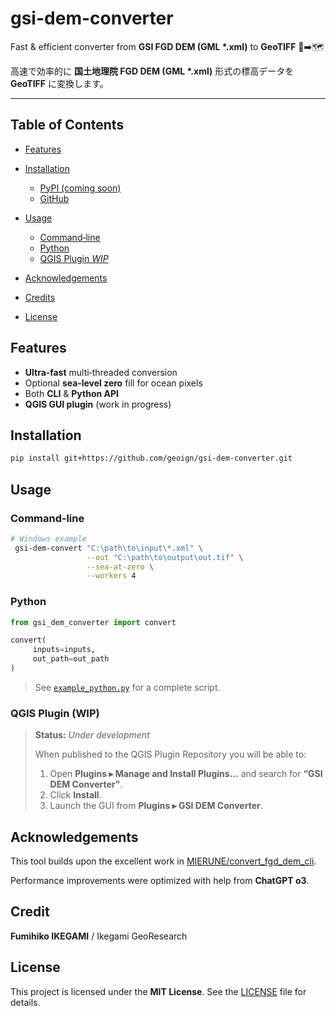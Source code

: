 # gsi-dem-converter

<!-- ![PyPI](https://img.shields.io/pypi/v/gsi-dem-converter) -->

<!-- ![License: MIT](https://img.shields.io/badge/License-MIT-green.svg) -->

Fast & efficient converter from **GSI FGD DEM (GML \*.xml)** to **GeoTIFF** 📏➡️🗺️

高速で効率的に **国土地理院 FGD DEM (GML \*.xml)** 形式の標高データを **GeoTIFF** に変換します。

---

## Table of Contents

* [Features](#features)
* [Installation](#installation)

  * [PyPI (coming soon)](#pypi-coming-soon)
  * [GitHub](#github)
* [Usage](#usage)

  * [Command‑line](#command-line)
  * [Python](#python)
  * [QGIS Plugin $WIP$](#qgis-plugin-wip)
* [Acknowledgements](#acknowledgements)
* [Credits](#credit)
* [License](#license)

## Features

* **Ultra‑fast** multi‑threaded conversion
* Optional **sea‑level zero** fill for ocean pixels
* Both **CLI** & **Python API**
* **QGIS GUI plugin** (work in progress)

## Installation
```bash
pip install git+https://github.com/geoign/gsi-dem-converter.git
```

## Usage

### Command‑line

```bash
# Windows example
 gsi-dem-convert "C:\path\to\input\*.xml" \
                 --out "C:\path\to\output\out.tif" \
                 --sea-at-zero \
                 --workers 4
```

### Python

```python
from gsi_dem_converter import convert

convert(
     inputs=inputs,
     out_path=out_path
)
```

> See [`example_python.py`](./example_python.py) for a complete script.

### QGIS Plugin (WIP)

> **Status:** *Under development*
>
> When published to the QGIS Plugin Repository you will be able to:
>
> 1. Open **Plugins ▸ Manage and Install Plugins…** and search for **“GSI DEM Converter”**.
> 2. Click **Install**.
> 3. Launch the GUI from **Plugins ▸ GSI DEM Converter**.

## Acknowledgements

This tool builds upon the excellent work in [MIERUNE/convert\_fgd\_dem\_cli](https://github.com/MIERUNE/convert_fgd_dem_cli).

Performance improvements were optimized with help from **ChatGPT o3**.

## Credit

**Fumihiko IKEGAMI** / Ikegami GeoResearch

## License

This project is licensed under the **MIT License**. See the [LICENSE](./LICENSE) file for details.
